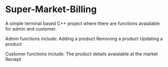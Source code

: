 # Super-Market-Billing
A simple terminal based C++ project where there are functions avaialable for admin and customer.

Admin functions include:
               Adding a product
               Removing a product
               Updating a product
            
Customer functions include:
               The product details avaialable at the market
               Reciept 
